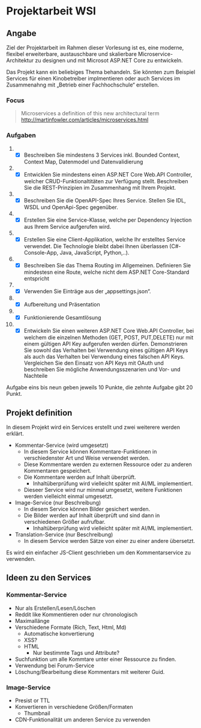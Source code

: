 # Projektarbeit WSI

## Angabe

Ziel der Projektarbeit im Rahmen dieser Vorlesung ist es, eine moderne, flexibel erweiterbare, austauschbare und skalierbare Microservice-Architektur zu designen und mit Microsot ASP.NET Core zu entwickeln.

Das Projekt kann ein beliebiges Thema behandeln. Sie könnten zum Beispiel Services für einen Kinobetreiber implmentieren oder auch Services im Zusammenahng mit „Betrieb einer Fachhochschule“ erstellen.

### Focus
> Microservices a definition of this new architectural term  
> http://martinfowler.com/articles/microservices.html

### Aufgaben
 1. - [X] Beschreiben Sie mindestens 3 Services inkl. Bounded Context, Context Map, Datenmodel und Datenvalidierung

 2. - [X] Entwicklen Sie mindestens einen ASP.NET Core Web.API  Controller, welcher CRUD-Funktionaltitäten zur Verfügung stellt. Beschreiben Sie die REST-Prinzipien im Zusammenhang mit Ihrem Projekt.

 3. - [X] Beschreiben Sie die OpenAPI-Spec Ihres Service. Stellen Sie IDL, WSDL und OpenApi-Spec gegenüber.

 4. - [X] Erstellen Sie eine Service-Klasse, welche per Dependency Injection aus Ihrem Service aufgerufen wird.

 5. - [X] Erstellen Sie eine Client-Applikation, welche Ihr erstelltes Service verwendet. Die Technologie bleibt dabei Ihnen überlassen (C#-Console-App, Java, JavaScript, Python,..).

 6. - [X] Beschreiben Sie das Thema Routing im Allgemeinen. Definieren Sie mindestesn eine Route, welche nicht dem ASP.NET Core-Standard entspricht

 7. - [X] Verwenden Sie Einträge aus der „appsettings.json“.
   
 8. - [X] Aufbereitung und Präsentation

 9. - [X] Funktionierende Gesamtlösung

 10. - [X] Entwickeln Sie einen weiteren ASP.NET Core Web.API  Controller, bei welchem die einzelnen Methoden (GET, POST, PUT,DELETE) nur mit einem gültigen API Key aufgerufen werden dürfen. Demonstrieren Sie sowohl das Verhalten bei Verwendung eines gültigen API Keys als auch das Verhalten bei Verwendung eines falschen API Keys. Vergleichen Sie den Einsatz von API Keys mit OAuth und beschreiben Sie mögliche Anwendungsszenarien und Vor- und Nachteile

Aufgabe eins bis neun geben jeweils 10 Punkte, die zehnte Aufgabe gibt 20 Punkt.

## Projekt definition

In diesem Projekt wird ein Services erstellt und zwei weiterere werden erklärt.
 - Kommentar-Service (wird umgesetzt)
   - In diesem Service können Kommentare-Funktionen in verschiedenster Art und Weise verwendet werden.
   - Diese Kommentare werden zu externen Ressource oder zu anderen Kommentaren gespeichert.
   - Die Kommentare werden auf Inhalt überprüft.
     - Inhaltüberprüfung wird vielleicht später mit AI/ML implementiert.
   - Dieseer Service wird nur minmal umgesetzt, weitere Funktionen werden vielleicht einmal umgesetzt.
 - Image-Service (nur Beschreibung)
   - In diesem Service können Bilder gesichert werden.
   - Die Bilder werden auf Inhalt überprüft und sind dann in verschiedenen Größer aufrufbar.
     - Inhaltüberprüfung wird vielleicht später mit AI/ML implementiert.
 - Translation-Service (nur Beschreibung)
   - In diesem Service werden Sätze von einer zu einer andere übersetzt.

Es wird ein einfacher JS-Client geschrieben um den Kommentarservice zu verwenden.


## Ideen zu den Services

### Kommentar-Service
 - Nur als Erstellen/Lesen/Löschen
 - Reddit like Kommentieren oder nur chronologisch
 - Maximallänge
 - Verschiedene Formate (Rich, Text, Html, Md)
   - Automatische konvertierung
   - XSS?
   - HTML
     - Nur bestimmte Tags und Attribute?
 - Suchfunktion um alle Kommtare unter einer Ressource zu finden.
  - Verwendung bei Forum-Service
 - Löschung/Bearbeitung diese Kommentars mit weiterer Guid.

### Image-Service
 - Presist or TTL
 - Konvertieren in verschiedene Größen/Formaten
   - Thumbnail
 - CDN-Funktionalität um anderen Service zu verwenden